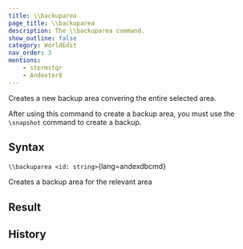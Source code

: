 ```yaml
---
title: \\backuparea
page_title: \\backuparea
description: The \\backuparea command.
show_outline: false
category: WorldEdit
nav_order: 3
mentions:
    - stormstqr
    - Andexter8
---
```


Creates a new backup area convering the entire selected area.

After using this command to create a backup area, you must use the `\snapshot` command to create a backup.

<CommandDetailsTable
    name="\\backuparea"
    :categories="[
        'system', 'world', 'server', 'worldedit'
    ]"
    :requiredTags="[
        'canUseChatCommands'
    ]"
    ultraSecurityModeSecurityLevel="WorldEdit"
    version="1.0.0"
    :undoSupported="-1"
    :functional="true"
    :deprecated="false"
/>

## Syntax

`\\backuparea <id: string>`{lang=andexdbcmd}

<indent>Creates a backup area for the relevant area</indent>

## Result

<template-EmptySection />

## History

<template-EmptySection />
